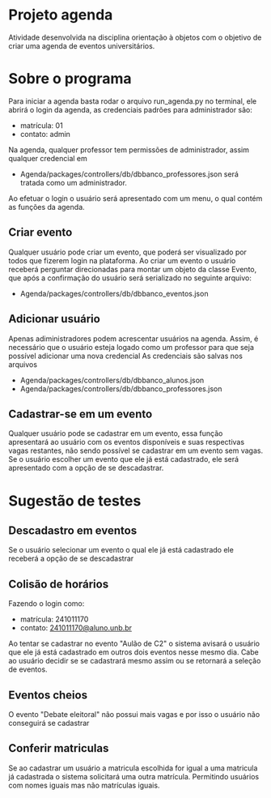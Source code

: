 # Projeto agenda
Atividade desenvolvida na disciplina orientação à objetos com o objetivo de criar uma agenda de eventos universitários.

# Sobre o programa
Para iniciar a agenda basta rodar o arquivo run_agenda.py no terminal, ele abrirá o login da agenda, as credenciais padrões para administrador são:
- matrícula: 01
- contato: admin

Na agenda, qualquer professor tem permissões de administrador, assim qualquer credencial em
- Agenda/packages/controllers/db/dbbanco_professores.json
será tratada como um administrador.

Ao efetuar o login o usuário será apresentado com um menu, o qual contém as funções da agenda.

## Criar evento
Qualquer usuário pode criar um evento, que poderá ser visualizado por todos que fizerem login na plataforma.
Ao criar um evento o usuário receberá perguntar direcionadas para montar um objeto da classe Evento, que após a confirmação do usuário será serializado no seguinte arquivo:
- Agenda/packages/controllers/db/dbbanco_eventos.json



## Adicionar usuário
Apenas adiministradores podem acrescentar usuários na agenda. Assim, é necessário que o usuário esteja logado como um professor para que seja possível adicionar uma nova credencial
As credenciais são salvas nos arquivos
- Agenda/packages/controllers/db/dbbanco_alunos.json
- Agenda/packages/controllers/db/dbbanco_professores.json


## Cadastrar-se em um evento
Qualquer usuário pode se cadastrar em um evento, essa função apresentará ao usuário com os eventos disponíveis e suas respectivas vagas restantes, não sendo possível se cadastrar em um evento sem vagas.
Se o usuário escolher um evento que ele já está cadastrado, ele será apresentado com a opção de se descadastrar.

# Sugestão de testes

## Descadastro em eventos
Se o usuário selecionar um evento o qual ele já está cadastrado ele receberá a opção de se descadastrar

## Colisão de horários
Fazendo o login como:
- matrícula: 241011170
- contato: 241011170@aluno.unb.br

Ao tentar se cadastrar no evento "Aulão de C2" o sistema avisará o usuário que ele já está cadastrado em outros dois eventos nesse mesmo dia. Cabe ao usuário decidir se se cadastrará mesmo assim ou se retornará a seleção de eventos.

## Eventos cheios
O evento "Debate eleitoral" não possui mais vagas e por isso o usuário não conseguirá se cadastrar

## Conferir matriculas
Se ao cadastrar um usuário a matricula escolhida for igual a uma matricula já cadastrada o sistema solicitará uma outra matrícula. Permitindo usuários com nomes iguais mas não matrículas iguais.


